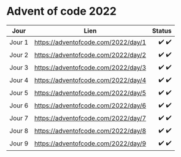# Advent of code 2022

| Jour          | Lien                                  | Status | 
| ------------- | :-----------------------------------: | ------------------: |
| Jour 1        |  https://adventofcode.com/2022/day/1  |             ✔️  ✔️ |  
| Jour 2        |  https://adventofcode.com/2022/day/2  |             ✔️  ✔️ |   
| Jour 3        |  https://adventofcode.com/2022/day/3  |             ✔️  ✔️ |  
| Jour 4        |  https://adventofcode.com/2022/day/4  |             ✔️  ✔️ |  
| Jour 5        |  https://adventofcode.com/2022/day/5  |             ✔️  ✔️ |  
| Jour 6        |  https://adventofcode.com/2022/day/6  |             ✔️  ✔️ |  
| Jour 7        |  https://adventofcode.com/2022/day/7  |             ✔️  ✔️ |   
| Jour 8        |  https://adventofcode.com/2022/day/8  |             ✔️  ✔️ | 
| Jour 9        |  https://adventofcode.com/2022/day/9  |             ✔️  ✔️ | 